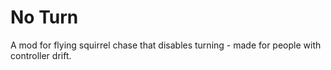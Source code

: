# No Turn
A mod for flying squirrel chase that disables turning - made for people with controller drift.
